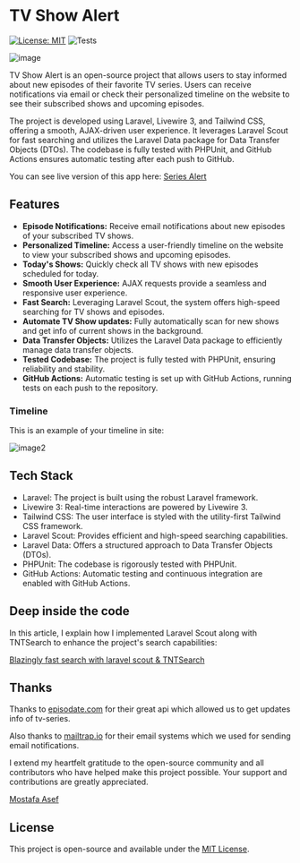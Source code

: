 # TV Show Alert
 [![License: MIT](https://img.shields.io/badge/License-MIT-yellow.svg)](https://opensource.org/licenses/MIT) 
 ![Tests](https://github.com/asefsoft/tv-alert/actions/workflows/laravel.yml/badge.svg)
 
![image](https://github.com/asefsoft/tv-alert/assets/46367425/e46026e1-30f1-4cf5-832a-ef36ce2dc25b)

TV Show Alert is an open-source project that allows users to stay informed about new episodes of their favorite TV series. Users can receive notifications via email or check their personalized timeline on the website to see their subscribed shows and upcoming episodes. 

The project is developed using Laravel, Livewire 3, and Tailwind CSS, offering a smooth, AJAX-driven user experience. It leverages Laravel Scout for fast searching and utilizes the Laravel Data package for Data Transfer Objects (DTOs). The codebase is fully tested with PHPUnit, and GitHub Actions ensures automatic testing after each push to GitHub.

You can see live version of this app here: [Series Alert](https://series-alert.ir)

## Features

- **Episode Notifications:** Receive email notifications about new episodes of your subscribed TV shows.
- **Personalized Timeline:** Access a user-friendly timeline on the website to view your subscribed shows and upcoming episodes.
- **Today's Shows:** Quickly check all TV shows with new episodes scheduled for today.
- **Smooth User Experience:** AJAX requests provide a seamless and responsive user experience.
- **Fast Search:** Leveraging Laravel Scout, the system offers high-speed searching for TV shows and episodes.
- **Automate TV Show updates:** Fully automatically scan for new shows and get info of current shows in the background.
- **Data Transfer Objects:** Utilizes the Laravel Data package to efficiently manage data transfer objects.
- **Tested Codebase:** The project is fully tested with PHPUnit, ensuring reliability and stability.
- **GitHub Actions:** Automatic testing is set up with GitHub Actions, running tests on each push to the repository.

### Timeline
This is an example of your timeline in site:

![image2](https://github.com/asefsoft/tv-alert/assets/46367425/e07b7ddf-9fb4-46ee-a45b-99d419bf2731)

## Tech Stack

- Laravel: The project is built using the robust Laravel framework.
- Livewire 3: Real-time interactions are powered by Livewire 3.
- Tailwind CSS: The user interface is styled with the utility-first Tailwind CSS framework.
- Laravel Scout: Provides efficient and high-speed searching capabilities.
- Laravel Data: Offers a structured approach to Data Transfer Objects (DTOs).
- PHPUnit: The codebase is rigorously tested with PHPUnit.
- GitHub Actions: Automatic testing and continuous integration are enabled with GitHub Actions.

## Deep inside the code
In this article, I explain how I implemented Laravel Scout along with TNTSearch to enhance the project's search capabilities:

[Blazingly fast search with laravel scout & TNTSearch](https://medium.com/p/8cf31ae10dcc)

## Thanks
Thanks to [episodate.com](https://www.episodate.com) for their great api which allowed us to get updates info of tv-series.

Also thanks to [mailtrap.io](https://mailtrap.io) for their email systems which we used for sending email notifications.

I extend my heartfelt gratitude to the open-source community and all contributors who have helped make this project possible. Your support and contributions are greatly appreciated.

[Mostafa Asef](https://github.com/asefsoft)
## License

This project is open-source and available under the [MIT License](LICENSE).
